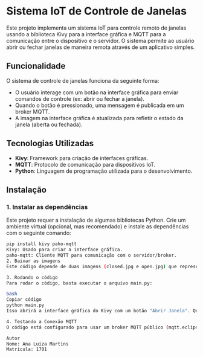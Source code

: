 # Sistema IoT de Controle de Janelas

Este projeto implementa um sistema IoT para controle remoto de janelas usando a biblioteca Kivy para a interface gráfica e MQTT para a comunicação entre o dispositivo e o servidor. O sistema permite ao usuário abrir ou fechar janelas de maneira remota através de um aplicativo simples.

## Funcionalidade

O sistema de controle de janelas funciona da seguinte forma:
- O usuário interage com um botão na interface gráfica para enviar comandos de controle (ex: abrir ou fechar a janela).
- Quando o botão é pressionado, uma mensagem é publicada em um broker MQTT.
- A imagem na interface gráfica é atualizada para refletir o estado da janela (aberta ou fechada).

## Tecnologias Utilizadas

- **Kivy**: Framework para criação de interfaces gráficas.
- **MQTT**: Protocolo de comunicação para dispositivos IoT.
- **Python**: Linguagem de programação utilizada para o desenvolvimento.

## Instalação

### 1. Instalar as dependências

Este projeto requer a instalação de algumas bibliotecas Python. Crie um ambiente virtual (opcional, mas recomendado) e instale as dependências com o seguinte comando:

```bash
pip install kivy paho-mqtt
Kivy: Usado para criar a interface gráfica.
paho-mqtt: Cliente MQTT para comunicação com o servidor/broker.
2. Baixar as imagens
Este código depende de duas imagens (closed.jpg e open.jpg) que representam o estado da janela (fechada e aberta, respectivamente). Certifique-se de ter essas imagens na mesma pasta onde o código está.

3. Rodando o código
Para rodar o código, basta executar o arquivo main.py:

bash
Copiar código
python main.py
Isso abrirá a interface gráfica do Kivy com um botão "Abrir Janela". Quando o botão for pressionado, o sistema enviará um comando MQTT para o dispositivo controlado (que pode ser um motor ou atuador) para abrir ou fechar a janela. A imagem na interface gráfica será atualizada conforme o estado da janela.

4. Testando a Conexão MQTT
O código está configurado para usar um broker MQTT público (mqtt.eclipseprojects.io), mas você pode configurar um broker privado se necessário.

Autor
Nome: Ana Luiza Martins
Matrícula: 1701
